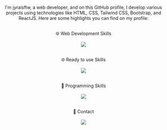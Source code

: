 <p align="center">
I'm jyraisftw, a web developer, and on this GitHub profile, I develop various projects using technologies like HTML, CSS, Tailwind CSS, Bootstrap, and ReactJS. Here are some highlights you can find on my profile:
</p>

<p align="center">
  <br>
    🌐 Web Development Skills<br><br>
    <img src="https://skillicons.dev/icons?i=html,css,javascript,tailwind,bootstrap,react" />
  </a>
</p>


<p align="center">
  <br>
    🌐 Ready to use Skills<br><br>
    <img src="https://skillicons.dev/icons?i=wordpress" />
  </a>
</p>


<p align="center">
  <br>
    🚀 Programming Skills<br><br>
    <img src="https://skillicons.dev/icons?i=python" />
  </a>
</p>



<p align="center">
  <br>
    💬 Contact<br><br>
    <img src="https://skillicons.dev/icons?i=instagram" href="instagram.com/metinnolgn"/>
  </a>
</p>
